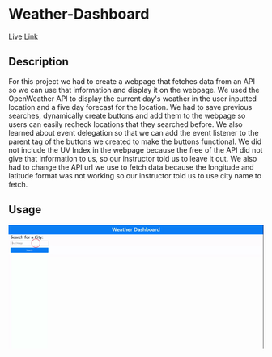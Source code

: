 # Weather-Dashboard

[Live Link](https://jbrendon15.github.io/Weather-Dashboard/)

## Description
For this project we had to create a webpage that fetches data from an API so we can use that information and display it on the webpage. We used the OpenWeather API to display the current day's weather in the user inputted location and a five day forecast for the location. We had to save previous searches, dynamically create buttons and add them to the webpage so users can easily recheck locations that they searched before. We also learned about event delegation so that we can add the event listener to the parent tag of the buttons we created to make the buttons functional. We did not include the UV Index in the webpage because the free of the API did not give that information to us, so our instructor told us to leave it out. We also had to change the API url we use to fetch data because the longitude and latitude format was not working so our instructor told us to use city name to fetch.

## Usage

![alt text](./assets/images/Weather_Dashboard.gif)